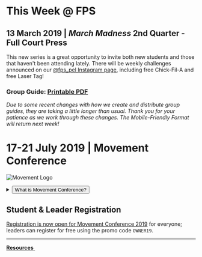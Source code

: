 # This Week @ FPS

## 13 March 2019 | *March Madness* 2nd Quarter - Full Court Press  
This new series is a great opportunity to invite both new students and those that haven't been attending lately. There will be weekly challenges announced on our [@fps_pel Instagram page](https://www.instagram.com/fps_pel/), including free Chick-Fil-A and free Laser Tag!  

### Group Guide: <!--[Mobile-Friendly Format](guide.html) or -->[Printable PDF](guide.pdf)  
*Due to some recent changes with how we create and distribute group guides, they are taking a little longer than usual. Thank you for your patience as we work through these changes. The Mobile-Friendly Format will return next week!*  

<!-- set class to 'btn-primary' to make it blue & 'btn-danger' to make it red -->
<!--
<a class="btn btn-primary btn-block" href="#17-21-july-2019-movement-conference" role="button"><span id="MyTimer"></span> until the Movement begins - are you ready?</a>
-->

# 17-21 July 2019 | Movement Conference  
![Movement Logo](https://d16gqslxckkrrx.cloudfront.net/resized/480/images/events/movement-conference-2019-tall.jpg "Movement 2019 Logo")
<details>
  <summary><button type="button" class="btn btn-default btn-xs">What is Movement Conference?</button></summary>
  <h4>Movement is a three day conference where students from across the state of Tennessee are encouraged and inspired to join the movement and take it back to their schools and communities. Students will experience incredible worship and music, be inspired by world-class communicators, and have a ton of fun with hundreds of other students. An awakening is coming to our nation, and we believe it will start right here, right now - will you join the Movement?</h4>
</details>  

## Student & Leader Registration
[Registration is now open for Movement Conference 2019](https://movementconf.com/) for everyone; leaders can register for free using the promo code `OWNER19`.

<!--
# Jan 2020 | Fusion Weekend
<details>
  <summary><button type="button" class="btn btn-default btn-xs">What is Fusion Weekend?</button></summary>
  <h4>Fusion is an overnight weekend retreat that begins on Friday evening and ends on Sunday afternoon. Leaders and students will stay in a local host home for fellowship, small group time, meals, and some sleep each night. Music, worship, speaker messages, and just-for-fun events are experienced Friday night and throughout the day Saturday. The weekend closes out on Sunday at your local Faith Promise campus.</h4>
</details>
More information about Fusion 2020 will be posted soon.    
-->

<!--End of Markdown Content-->
<script src="scripts.js"></script>

<!--Bottom Page Nav Buttons-->
<hr>
<a class="btn btn-default btn-sm" href="/resources" role="button"><b>Resources</b>&nbsp;<i class="fa fa-arrow-right"></i></a>
